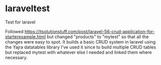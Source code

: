 # laraveltest
Test for laravel

Followed https://itsolutionstuff.com/post/laravel-56-crud-application-for-starterexample.html
but changed "products" to "mytest" so that all the changes were easy to spot.
It builds a basic CRUD system in laravel using the Yajra datatables library 
I've used it since to build multiple CRUD tables but replaced mytest with whatever else I needed and linked them where necessary.

